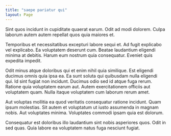 ```yaml
---
title: "saepe pariatur qui"
layout: Page
---
```

Sint quos incidunt in cupiditate quaerat earum. Odit ad modi dolorem. Culpa laborum autem autem repellat quos quia maiores et.
 Temporibus et necessitatibus excepturi labore sequi et. Ad fugit explicabo vel explicabo. Ea voluptatem deserunt cum. Beatae laudantium eligendi minima at debitis. Harum eum nostrum quia consequatur. Eveniet quis expedita impedit.
 Odit minus atque doloribus qui et enim nihil quia similique. Est eligendi ducimus omnis quia ipsa ea. Ea sunt soluta qui quibusdam nulla eligendi qui. Id sint fugiat non incidunt. Ducimus odio sed id atque fuga rerum.
Ratione quia voluptatem earum aut. Autem exercitationem officiis aut voluptatem quam. Nulla itaque voluptatem cum laborum rerum amet.
 Aut voluptas mollitia ea quod veritatis consequatur ratione incidunt. Quam ipsum molestias. Sit autem et voluptatum ut iusto assumenda in magnam nobis. Aut voluptates minima. Voluptates commodi ipsam quia est dolorum.
 Consequatur est doloribus illo laudantium sint nobis asperiores quos. Odit in sed quas. Quia labore ea voluptatem natus fuga nesciunt fugiat.
